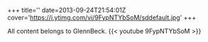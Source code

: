 +++
title=''
date=2013-09-24T21:54:01Z
cover='https://i.ytimg.com/vi/9FypNTYbSoM/sddefault.jpg'
+++

All content belongs to GlennBeck.
{{< youtube 9FypNTYbSoM >}}
